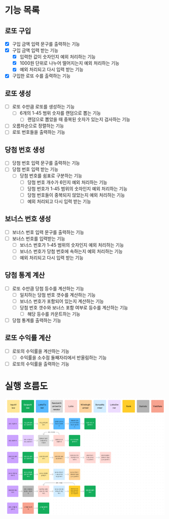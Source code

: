 # 기능 목록

## 로또 구입
- [x] 구입 금액 입력 문구를 출력하는 기능
- [x] 구입 금액 입력 받는 기능
  - [x] 입력한 값이 숫자인지 예외 처리하는 기능
  - [x] 1000원 단위로 나누어 떨어지는지 예외 처리하는 기능
  - [x] 예외 처리되고 다시 입력 받는 기능
- [x] 구입한 로또 수를 출력하는 기능

## 로또 생성
- [ ] 로또 수만큼 로또를 생성하는 기능
  - [ ] 6개의 1-45 범위 숫자를 랜덤으로 뽑는 기능
    - [ ] 랜덤으로 뽑았을 때 중복된 숫자가 있는지 검사하는 기능
- [ ] 오름차순으로 정렬하는 기능
- [ ] 로또 번호들을 출력하는 기능

## 당첨 번호 생성
- [ ] 당첨 번호 입력 문구를 출력하는 기능
- [ ] 당첨 번호 입력 받는 기능
  - [ ] 당첨 번호를 쉼표로 구분하는 기능
    - [ ] 당첨 번호 개수가 6인지 예외 처리하는 기능
    - [ ] 당첨 번호가 1-45 범위의 숫자인지 예외 처리하는 기능
    - [ ] 당첨 번호들이 중복되지 않았는지 예외 처리하는 기능
    - [ ] 예외 처리되고 다시 입력 받는 기능

## 보너스 번호 생성
- [ ] 보너스 번호 입력 문구를 출력하는 기능
- [ ] 보너스 번호를 입력받는 기능
  - [ ] 보너스 번호가 1-45 범위의 숫자인지 예외 처리하는 기능
  - [ ] 보너스 번호가 당첨 번호에 속하는지 예외 처리하는 기능
  - [ ] 예외 처리되고 다시 입력 받는 기능

## 당첨 통계 계산
- [ ] 로또 수만큼 당첨 등수를 계산하는 기능 
  - [ ] 일치하는 당첨 번호 갯수를 계산하는 기능
  - [ ] 보너스 번호가 포함되어 있는지 계산하는 기능
  - [ ] 당첨 번호 갯수와 보너스 포함 여부로 등수를 계산하는 기능
    - [ ] 해당 등수를 카운트하는 기능
- [ ] 당첨 통계를 출력하는 기능

## 로또 수익률 계산
- [ ] 로또의 수익률을 계산하는 기능
  - [ ] 수익률을 소수점 둘째자리에서 반올림하는 기능
- [ ] 로또의 수익률을 출력하는 기능

# 실행 흐름도
![img.png](img.png)
